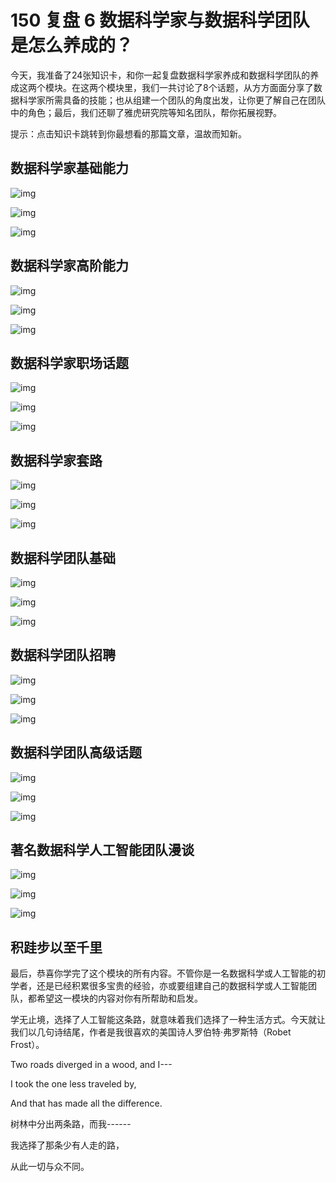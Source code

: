 # 150 复盘 6 数据科学家与数据科学团队是怎么养成的？

今天，我准备了24张知识卡，和你一起复盘数据科学家养成和数据科学团队的养成这两个模块。在这两个模块里，我们一共讨论了8个话题，从方方面面分享了数据科学家所需具备的技能；也从组建一个团队的角度出发，让你更了解自己在团队中的角色；最后，我们还聊了雅虎研究院等知名团队，帮你拓展视野。

提示：点击知识卡跳转到你最想看的那篇文章，温故而知新。

## 数据科学家基础能力

![img](assets/77d37005073f805e73268446179428ac.jpg)

![img](assets/d0d025f6b77fb6aeebcf57e7e97a02de.jpg)

![img](assets/b138ca051e5f0d29727d062892c617ec.jpg)

## 数据科学家高阶能力

![img](assets/35d8e298059c06428012c2a3ce725e5d.jpg)

![img](assets/7995ddec3b3e68ed5afb66989868af29.jpg)

![img](assets/7a2b68019dc09fd52321e614e3bf90e6.jpg)

## 数据科学家职场话题

![img](assets/62fcfe490d4662d5c1098b17639d63d9.jpg)

![img](assets/1ed45672efb5e31ff5d17286e76566a7.jpg)

![img](assets/b67542b632fe4f1c74e08f25bc009b66.jpg)

## 数据科学家套路

![img](assets/f8b466ed45fe7fbf75f212963a4fe39c.jpg)

![img](assets/cf35a602d9f2098a811d84b967fe82eb.jpg)

![img](assets/1346bc162e74628b092a17a68ccc5d92.jpg)

## 数据科学团队基础

![img](assets/59dd0b56af51be5fc0d555bcb917e88a.jpg)

![img](assets/2d2d84f857385eca986259266baa9f06.jpg)

![img](assets/6937b4105045252168b7f17911aaf69c.jpg)

## 数据科学团队招聘

![img](assets/6cae27e473c86e9f92a3c2552a22a80c.jpg)

![img](assets/8603206014689249a8062387d84c7e34.jpg)

![img](assets/ab015415d9b2b5ab2a448e2e5eae02ae.jpg)

## 数据科学团队高级话题

![img](assets/f5d35ee1d6aeb18c6a252db42215faf3.jpg)

![img](assets/a11e61cf408dd59e11f7e8f2a407a7e3.jpg)

![img](assets/bd16eef4d26c147ee731eb50d5d604fd.jpg)

## 著名数据科学人工智能团队漫谈

![img](assets/00d19818186b073dab6b0a248b24a8ad.jpg)

![img](assets/8b808afc90cad6fd25f6280ef180ef60.jpg)

![img](assets/30336b4409f71aef67c710bafd5f0e50.jpg)

## 积跬步以至千里

最后，恭喜你学完了这个模块的所有内容。不管你是一名数据科学或人工智能的初学者，还是已经积累很多宝贵的经验，亦或要组建自己的数据科学或人工智能团队，都希望这一模块的内容对你有所帮助和启发。

学无止境，选择了人工智能这条路，就意味着我们选择了一种生活方式。今天就让我们以几句诗结尾，作者是我很喜欢的美国诗人罗伯特·弗罗斯特（Robet
Frost）。

Two roads diverged in a wood, and I---

I took the one less traveled by,

And that has made all the difference.

树林中分出两条路，而我------

我选择了那条少有人走的路，

从此一切与众不同。

